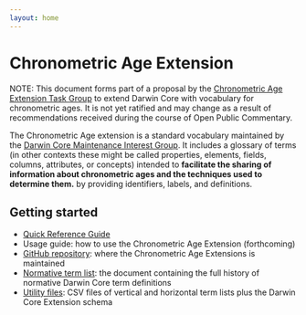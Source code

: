 ```yaml
---
layout: home
---
```


# Chronometric Age Extension

NOTE: This document forms part of a proposal by the [Chronometric Age Extension Task Group](https://www.tdwg.org/community/esp/chrono/) to extend Darwin Core with vocabulary for chronometric ages. It is not yet ratified and may change as a result of recommendations received during the course of Open Public Commentary.

The Chronometric Age extension is a standard vocabulary maintained by the [Darwin Core Maintenance Interest Group](https://www.tdwg.org/standards/dwc/#maintenance%20group). It includes a glossary of terms (in other contexts these might be called properties, elements, fields, columns, attributes, or concepts) intended to **facilitate the sharing of information about chronometric ages and the techniques used to determine them.** by providing identifiers, labels, and definitions.

## Getting started

- [Quick Reference Guide](terms/)
- Usage guide: how to use the Chronometric Age Extension (forthcoming)
- [GitHub repository](https://github.com/tdwg/chrono): where the Chronometric Age Extensions is maintained
- [Normative term list](list/): the document containing the full history of normative Darwin Core term definitions
- [Utility files](https://github.com/tdwg/chrono/tree/master/dist): CSV files of vertical and horizontal term lists plus the Darwin Core Extension schema
